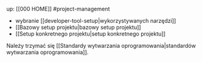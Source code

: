 up: [[000 HOME]]
#project-management

- wybranie [[developer-tool-setup|wykorzystywanych narzędzi]]
- [[Bazowy setup projektu|bazowy setup projektu]]
- [[Setup konkretnego projektu|setup konkretnego projektu]]

Należy trzymać się [[Standardy wytwarzania oprogramowania|standardów wytwarzania oprogramowania]].

